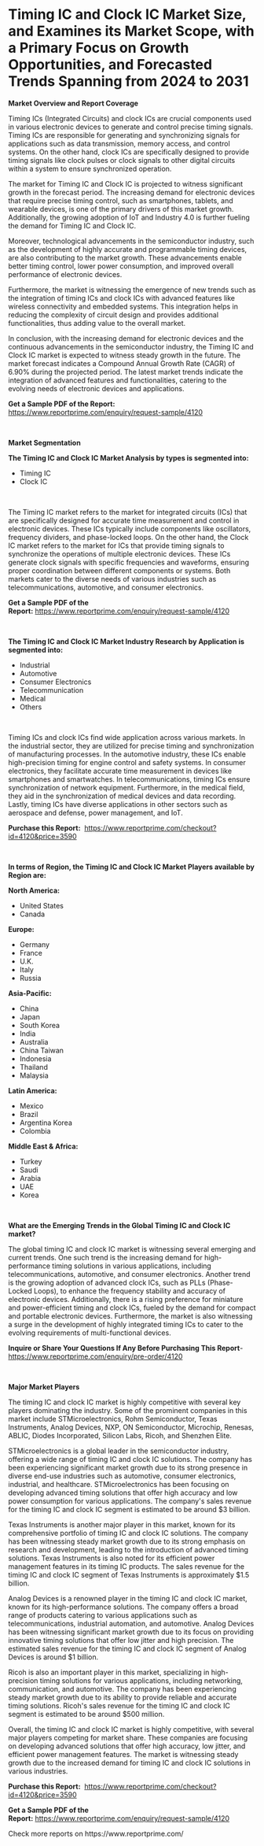 <p><h1>Timing IC and Clock IC Market Size, and Examines its Market Scope, with a Primary Focus on Growth Opportunities, and Forecasted Trends Spanning from 2024 to 2031</h1></p><p><strong>Market Overview and Report Coverage</strong></p>
<p><p>Timing ICs (Integrated Circuits) and clock ICs are crucial components used in various electronic devices to generate and control precise timing signals. Timing ICs are responsible for generating and synchronizing signals for applications such as data transmission, memory access, and control systems. On the other hand, clock ICs are specifically designed to provide timing signals like clock pulses or clock signals to other digital circuits within a system to ensure synchronized operation.</p><p>The market for Timing IC and Clock IC is projected to witness significant growth in the forecast period. The increasing demand for electronic devices that require precise timing control, such as smartphones, tablets, and wearable devices, is one of the primary drivers of this market growth. Additionally, the growing adoption of IoT and Industry 4.0 is further fueling the demand for Timing IC and Clock IC.</p><p>Moreover, technological advancements in the semiconductor industry, such as the development of highly accurate and programmable timing devices, are also contributing to the market growth. These advancements enable better timing control, lower power consumption, and improved overall performance of electronic devices.</p><p>Furthermore, the market is witnessing the emergence of new trends such as the integration of timing ICs and clock ICs with advanced features like wireless connectivity and embedded systems. This integration helps in reducing the complexity of circuit design and provides additional functionalities, thus adding value to the overall market.</p><p>In conclusion, with the increasing demand for electronic devices and the continuous advancements in the semiconductor industry, the Timing IC and Clock IC market is expected to witness steady growth in the future. The market forecast indicates a Compound Annual Growth Rate (CAGR) of 6.90% during the projected period. The latest market trends indicate the integration of advanced features and functionalities, catering to the evolving needs of electronic devices and applications.</p></p>
<p><strong>Get a Sample PDF of the Report:</strong> <a href="https://www.reportprime.com/enquiry/request-sample/4120">https://www.reportprime.com/enquiry/request-sample/4120</a></p>
<p>&nbsp;</p>
<p><strong>Market Segmentation</strong></p>
<p><strong>The Timing IC and Clock IC Market Analysis by types is segmented into:</strong></p>
<p><ul><li>Timing IC</li><li>Clock IC</li></ul></p>
<p>&nbsp;</p>
<p><p>The Timing IC market refers to the market for integrated circuits (ICs) that are specifically designed for accurate time measurement and control in electronic devices. These ICs typically include components like oscillators, frequency dividers, and phase-locked loops. On the other hand, the Clock IC market refers to the market for ICs that provide timing signals to synchronize the operations of multiple electronic devices. These ICs generate clock signals with specific frequencies and waveforms, ensuring proper coordination between different components or systems. Both markets cater to the diverse needs of various industries such as telecommunications, automotive, and consumer electronics.</p></p>
<p><strong>Get a Sample PDF of the Report:</strong>&nbsp;<a href="https://www.reportprime.com/enquiry/request-sample/4120">https://www.reportprime.com/enquiry/request-sample/4120</a></p>
<p>&nbsp;</p>
<p><strong>The Timing IC and Clock IC Market Industry Research by Application is segmented into:</strong></p>
<p><ul><li>Industrial</li><li>Automotive</li><li>Consumer Electronics</li><li>Telecommunication</li><li>Medical</li><li>Others</li></ul></p>
<p>&nbsp;</p>
<p><p>Timing ICs and clock ICs find wide application across various markets. In the industrial sector, they are utilized for precise timing and synchronization of manufacturing processes. In the automotive industry, these ICs enable high-precision timing for engine control and safety systems. In consumer electronics, they facilitate accurate time measurement in devices like smartphones and smartwatches. In telecommunications, timing ICs ensure synchronization of network equipment. Furthermore, in the medical field, they aid in the synchronization of medical devices and data recording. Lastly, timing ICs have diverse applications in other sectors such as aerospace and defense, power management, and IoT.</p></p>
<p><strong>Purchase this Report:</strong>&nbsp; <a href="https://www.reportprime.com/checkout?id=4120&price=3590">https://www.reportprime.com/checkout?id=4120&price=3590</a></p>
<p>&nbsp;</p>
<p><strong>In terms of Region, the Timing IC and Clock IC Market Players available by Region are:</strong></p>
<p>
    <p> <strong> North America: </strong>
        <ul>
            <li>United States</li>
            <li>Canada</li>
        </ul>
        </p> 
    <p> <strong> Europe: </strong>
        <ul>
            <li>Germany</li>
            <li>France</li>
            <li>U.K.</li>
            <li>Italy</li>
            <li>Russia</li>
        </ul>
        </p> 
    <p> <strong> Asia-Pacific: </strong>
        <ul>
            <li>China</li>
            <li>Japan</li>
            <li>South Korea</li>
            <li>India</li>
            <li>Australia</li>
            <li>China Taiwan</li>
            <li>Indonesia</li>
            <li>Thailand</li>
            <li>Malaysia</li>
        </ul>
        </p> 
    <p> <strong> Latin America: </strong>
        <ul>
            <li>Mexico</li>
            <li>Brazil</li>
            <li>Argentina Korea</li>
            <li>Colombia</li>
        </ul>
        </p> 
    <p> <strong> Middle East & Africa: </strong>
        <ul>
            <li>Turkey</li>
            <li>Saudi</li>
            <li>Arabia</li>
            <li>UAE</li>
            <li>Korea</li>
        </ul>
    </p>
    </p>
<p>&nbsp;</p>
<p><strong>What are the Emerging Trends in the Global Timing IC and Clock IC market?</strong></p>
<p><p>The global timing IC and clock IC market is witnessing several emerging and current trends. One such trend is the increasing demand for high-performance timing solutions in various applications, including telecommunications, automotive, and consumer electronics. Another trend is the growing adoption of advanced clock ICs, such as PLLs (Phase-Locked Loops), to enhance the frequency stability and accuracy of electronic devices. Additionally, there is a rising preference for miniature and power-efficient timing and clock ICs, fueled by the demand for compact and portable electronic devices. Furthermore, the market is also witnessing a surge in the development of highly integrated timing ICs to cater to the evolving requirements of multi-functional devices.</p></p>
<p><strong>Inquire or Share Your Questions If Any Before Purchasing This Report</strong>- <a href="https://www.reportprime.com/enquiry/pre-order/4120">https://www.reportprime.com/enquiry/pre-order/4120</a></p>
<p>&nbsp;</p>
<p><strong>Major Market Players</strong></p>
<p><p>The timing IC and clock IC market is highly competitive with several key players dominating the industry. Some of the prominent companies in this market include STMicroelectronics, Rohm Semiconductor, Texas Instruments, Analog Devices, NXP, ON Semiconductor, Microchip, Renesas, ABLIC, Diodes Incorporated, Silicon Labs, Ricoh, and Shenzhen Elite.</p><p>STMicroelectronics is a global leader in the semiconductor industry, offering a wide range of timing IC and clock IC solutions. The company has been experiencing significant market growth due to its strong presence in diverse end-use industries such as automotive, consumer electronics, industrial, and healthcare. STMicroelectronics has been focusing on developing advanced timing solutions that offer high accuracy and low power consumption for various applications. The company's sales revenue for the timing IC and clock IC segment is estimated to be around $3 billion.</p><p>Texas Instruments is another major player in this market, known for its comprehensive portfolio of timing IC and clock IC solutions. The company has been witnessing steady market growth due to its strong emphasis on research and development, leading to the introduction of advanced timing solutions. Texas Instruments is also noted for its efficient power management features in its timing IC products. The sales revenue for the timing IC and clock IC segment of Texas Instruments is approximately $1.5 billion.</p><p>Analog Devices is a renowned player in the timing IC and clock IC market, known for its high-performance solutions. The company offers a broad range of products catering to various applications such as telecommunications, industrial automation, and automotive. Analog Devices has been witnessing significant market growth due to its focus on providing innovative timing solutions that offer low jitter and high precision. The estimated sales revenue for the timing IC and clock IC segment of Analog Devices is around $1 billion.</p><p>Ricoh is also an important player in this market, specializing in high-precision timing solutions for various applications, including networking, communication, and automotive. The company has been experiencing steady market growth due to its ability to provide reliable and accurate timing solutions. Ricoh's sales revenue for the timing IC and clock IC segment is estimated to be around $500 million.</p><p>Overall, the timing IC and clock IC market is highly competitive, with several major players competing for market share. These companies are focusing on developing advanced solutions that offer high accuracy, low jitter, and efficient power management features. The market is witnessing steady growth due to the increased demand for timing IC and clock IC solutions in various industries.</p></p>
<p><strong>Purchase this Report:</strong>&nbsp;&nbsp;<a href="https://www.reportprime.com/checkout?id=4120&price=3590">https://www.reportprime.com/checkout?id=4120&price=3590</a></p>
<p></p>
<p><strong>Get a Sample PDF of the Report:</strong>&nbsp;<a href="https://www.reportprime.com/enquiry/request-sample/4120">https://www.reportprime.com/enquiry/request-sample/4120</a></p>
<p>Check more reports on https://www.reportprime.com/</p>